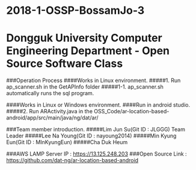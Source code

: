 # 2018-1-OSSP-BossamJo-3 
# Dongguk University Computer Engineering Department - Open Source Software Class
###Operation Process
####Works in Linux environment.
#####1. Run ap_scanner.sh in the GetAPInfo folder
#####1-1. ap_scanner.sh automatically runs the sql program.

####Works in Linux or Windows environment.
####Run in android studio.
#####2. Run ARActivity.java in the OSS_Code/ar-location-based-android/app/src/main/java/ng/dat/ar/

###Team member introduction.
#####Lim Jun Su(Git ID : JLGGG) Team Leader
#####Lee Na Young(Git ID : nayoung2014)
#####Min Kyung Eun(Git ID : MInKyungEun)
#####Cha Duk Heum

###AWS LAMP Server IP : <https://13.125.248.203> 
###Open Source Link : <https://github.com/dat-ng/ar-location-based-android>
